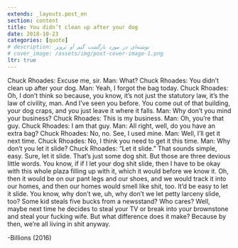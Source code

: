 ```yaml
---
extends: _layouts.post_en
section: content
title: You didn’t clean up after your dog
date: 2018-10-23
categories: [quote]
# description: نوشته‌ای در مورد بازگشت گیم آو ترونز
# cover_image: /assets/img/post-cover-image-1.png
ltr: true
---
```



Chuck Rhoades: Excuse me, sir.
Man: What?
Chuck Rhoades: You didn’t clean up after your dog.
Man: Yeah, I forgot the bag today.
Chuck Rhoades: Oh, I don’t think so because, you know, it’s not just the statutory law, it’s the law of civility, man. And I’ve seen you before. You come out of that building, your dog craps, and you just leave it where it falls.
Man: Why don’t you mind your business?
Chuck Rhoades: This is my business.
Man: Oh, you’re that guy.
Chuck Rhoades: I am that guy.
Man: All right, well, do you have an extra bag?
Chuck Rhoades: No, no. See, I used mine.
Man: Well, I’ll get it next time.
Chuck Rhoades: No, I think you need to get it this time.
Man: Why don’t you let it slide?
Chuck Rhoades: “Let it slide.” That sounds simple, easy. Sure, let it slide. That’s just some dog shit. But those are three devious little words. You know, if if I let your dog shit slide, then I have to be okay with this whole plaza filling up with it, which it would before we know it. Oh, then it would be on our pant legs and our shoes, and we would track it into our homes, and then our homes would smell like shit, too. It’d be easy to let it slide. You know, why don’t we, uh, why don’t we let petty larceny slide, too? Some kid steals five bucks from a newsstand? Who cares? Well, maybe next time he decides to steal your TV or break into your brownstone and steal your fucking wife. But what difference does it make? Because by then, we’re all living in shit anyway.

-Billions (2016)